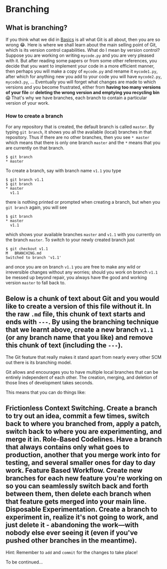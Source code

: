 # Branching

## What is branching?
If you think what we did in [Basics](https://github.com/zunction/learn-git/blob/master/BASICS.md) is all what Git is all about, then you are so wrong :joy:. Here is where we shall learn about the main selling point of Git, which is its version control capabilities. What do I mean by version control? Suppose you are working on writing `mycode.py` and you are very pleased with it. But after reading some papers or from some other references, you decide that you want to implement your code in a more efficient manner, then perhaps you will make a copy of `mycode.py` and rename it `mycode1.py`, after which for anything new you add to your code you will have `mycode2.py`, `mycode3.py`, ... Eventually you will forget what changes are made to which versions and you become frustrated, either from **having too many versions of your file** or **deleting the wrong version and emptying you recycling bin** :scream: That's why we have branches, each branch to contain a particular version of your work.

### How to create a branch

For any repository that is created, the default branch is called `master`. By typing `git branch`, it shows you all the available (local) branches in that repository. Thus if there are no other branches, then you see `* master` which means that there is only one branch `master` and the `*` means that you are currently on that branch.

```git
$ git branch
* master
```
 To create a branch, say with branch name `v1.1` you type
 ```git
 $ git branch v1.1
 $ git branch
 * master
   v1.1  
 ```
there is nothing printed or prompted when creating a branch, but when you `git branch` again, you will see
```git
$ git branch
* master
  v1.1  
```
which shows your available branches `master` and `v1.1` with you currently on the branch `master`. To switch to your newly created branch just

```git
$ git checkout v1.1
M	BRANCHING.md
Switched to branch 'v1.1'
```

and once you are on branch `v1.1` you are free to make any wild or irreversible changes without any worries; should you work on branch `v1.1` be messed up beyond repair, you always have the good and working version `master` to fall back to.

Below is a chunk of text about Git and you would like to create a version of this file without it. In the raw `.md` file, this chunk of text starts and ends with `---`. By using the branching technique that we learnt above, create a new branch `v1.1` (or any branch name that you like) and remove this chunk of text (including the `---`).
---

The Git feature that really makes it stand apart from nearly every other SCM out there is its branching model.

Git allows and encourages you to have multiple local branches that can be entirely independent of each other. The creation, merging, and deletion of those lines of development takes seconds.

This means that you can do things like:

Frictionless Context Switching. Create a branch to try out an idea, commit a few times, switch back to where you branched from, apply a patch, switch back to where you are experimenting, and merge it in.
Role-Based Codelines. Have a branch that always contains only what goes to production, another that you merge work into for testing, and several smaller ones for day to day work.
Feature Based Workflow. Create new branches for each new feature you're working on so you can seamlessly switch back and forth between them, then delete each branch when that feature gets merged into your main line.
Disposable Experimentation. Create a branch to experiment in, realize it's not going to work, and just delete it - abandoning the work—with nobody else ever seeing it (even if you've pushed other branches in the meantime).
---

Hint: Remember to `add` and `commit` for the changes to take place!


To be continued...
